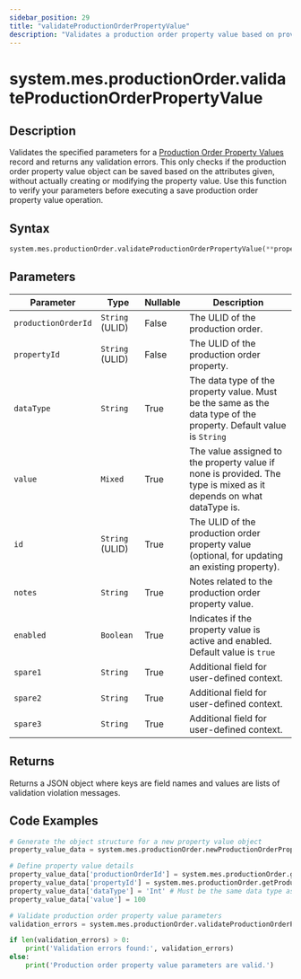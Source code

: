 ```yaml
---
sidebar_position: 29
title: "validateProductionOrderPropertyValue"
description: "Validates a production order property value based on provided parameters."
---
```


# system.mes.productionOrder.validateProductionOrderPropertyValue

## Description

Validates the specified parameters for a [Production Order Property Values](../../data-model/production-order-model/production-order-property-value) record and returns any validation errors.
This only checks if the production order property value object can be saved based on the attributes given, without actually creating or modifying the property value. Use this function to verify your parameters before executing a save production order property value operation.

## Syntax

```python
system.mes.productionOrder.validateProductionOrderPropertyValue(**property_data)
```

## Parameters

| Parameter           | Type            | Nullable | Description                                                                                                        |
| ------------------- | --------------- | -------- | ------------------------------------------------------------------------------------------------------------------ |
| `productionOrderId` | `String` (ULID) | False    | The ULID of the production order.                                                                                  |
| `propertyId`        | `String` (ULID) | False    | The ULID of the production order property.                                                                         |
| `dataType`          | `String`        | True     | The data type of the property value. Must be the same as the data type of the property. Default value is `String` |
| `value`             | `Mixed`         | True     | The value assigned to the property value if none is provided. The type is mixed as it depends on what dataType is. |
| `id`                | `String` (ULID) | True     | The ULID of the production order property value (optional, for updating an existing property).                     |
| `notes`             | `String`        | True     | Notes related to the production order property value.                                                              |
| `enabled`           | `Boolean`       | True     | Indicates if the property value is active and enabled. Default value is `true`                                     |
| `spare1`            | `String`        | True     | Additional field for user-defined context.                                                                         |
| `spare2`            | `String`        | True     | Additional field for user-defined context.                                                                         |
| `spare3`            | `String`        | True     | Additional field for user-defined context.                                                                         |

## Returns

Returns a JSON object where keys are field names and values are lists of validation violation messages.

## Code Examples

```python
# Generate the object structure for a new property value object
property_value_data = system.mes.productionOrder.newProductionOrderPropertyValue()

# Define property value details
property_value_data['productionOrderId'] = system.mes.productionOrder.getProductionOrder('Order001')['id']
property_value_data['propertyId'] = system.mes.productionOrder.getProductionOrderProperty('Batch Size')['id']
property_value_data['dataType'] = 'Int' # Must be the same data type as the property
property_value_data['value'] = 100

# Validate production order property value parameters
validation_errors = system.mes.productionOrder.validateProductionOrderPropertyValue(**property_value_data)

if len(validation_errors) > 0:
    print('Validation errors found:', validation_errors)
else:
    print('Production order property value parameters are valid.')
```
